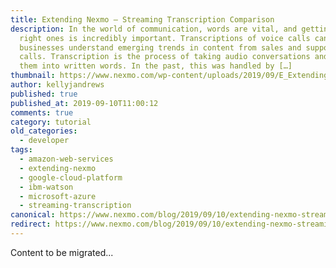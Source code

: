 ```yaml
---
title: Extending Nexmo – Streaming Transcription Comparison
description: In the world of communication, words are vital, and getting the
  right ones is incredibly important. Transcriptions of voice calls can help
  businesses understand emerging trends in content from sales and support phone
  calls. Transcription is the process of taking audio conversations and turning
  them into written words. In the past, this was handled by […]
thumbnail: https://www.nexmo.com/wp-content/uploads/2019/09/E_Extending-Nexmo_Steaming-Transcript_1200x600.jpg
author: kellyjandrews
published: true
published_at: 2019-09-10T11:00:12
comments: true
category: tutorial
old_categories:
  - developer
tags:
  - amazon-web-services
  - extending-nexmo
  - google-cloud-platform
  - ibm-watson
  - microsoft-azure
  - streaming-transcription
canonical: https://www.nexmo.com/blog/2019/09/10/extending-nexmo-streaming-transcription-dr
redirect: https://www.nexmo.com/blog/2019/09/10/extending-nexmo-streaming-transcription-dr
---
```

Content to be migrated...